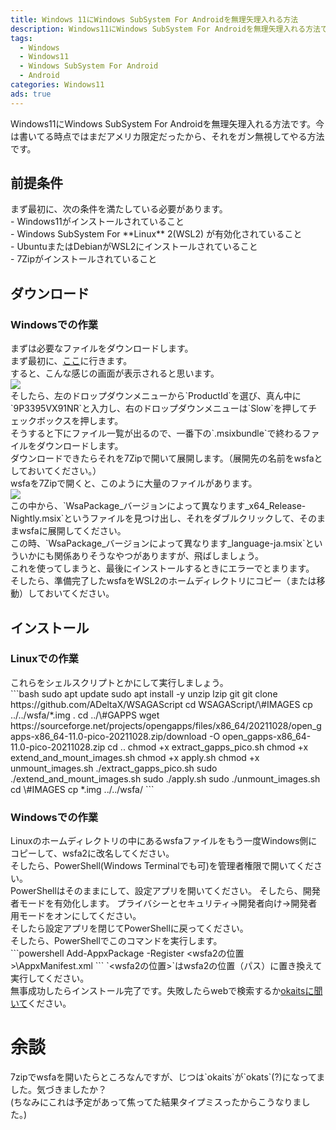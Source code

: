 ```yaml
---
title: Windows 11にWindows SubSystem For Androidを無理矢理入れる方法
description: Windows11にWindows SubSystem For Androidを無理矢理入れる方法です。今は書いてる時点ではまだアメリカ限定だったから、それをガン無視してやる方法です。
tags:
  - Windows
  - Windows11
  - Windows SubSystem For Android
  - Android
categories: Windows11
ads: true
---
```

Windows11にWindows SubSystem For Androidを無理矢理入れる方法です。今は書いてる時点ではまだアメリカ限定だったから、それをガン無視してやる方法です。<br>
<h2>前提条件</h2>
まず最初に、次の条件を満たしている必要があります。<br>
- Windows11がインストールされていること<br>
- Windows SubSystem For **Linux** 2(WSL2) が有効化されていること<br>
- UbuntuまたはDebianがWSL2にインストールされていること<br>
- 7Zipがインストールされていること
<h2>ダウンロード</h2>
<h3>Windowsでの作業</h3>
まずは必要なファイルをダウンロードします。<br>
まず最初に、<a href="https://store.rg-adguard.net/">ここ</a>に行きます。<br>
すると、こんな感じの画面が表示されると思います。<br>
<img src="https://linuxcodevserver.github.io/img/202110280101.png"><br>
そしたら、左のドロップダウンメニューから`ProductId`を選び、真ん中に`9P3395VX91NR`と入力し、右のドロップダウンメニューは`Slow`を押してチェックボックスを押します。<br>
そうすると下にファイル一覧が出るので、一番下の`.msixbundle`で終わるファイルをダウンロードします。<br>
ダウンロードできたらそれを7Zipで開いて展開します。（展開先の名前をwsfaとしておいてください。）<br>
wsfaを7Zipで開くと、このように大量のファイルがあります。<br>
<img src="https://linuxcodevserver.github.io/img/202110280102.png"><br>
この中から、`WsaPackage_バージョンによって異なります_x64_Release-Nightly.msix`というファイルを見つけ出し、それをダブルクリックして、そのままwsfaに展開してください。<br>
この時、`WsaPackage_バージョンによって異なります_language-ja.msix`といういかにも関係ありそうなやつがありますが、飛ばしましょう。<br>
これを使ってしまうと、最後にインストールするときにエラーでとまります。<br>
そしたら、準備完了したwsfaをWSL2のホームディレクトリにコピー（または移動）しておいてください。<br>
<h2>インストール
<h3>Linuxでの作業</h3>
これらをシェルスクリプトとかにして実行しましょう。<br>
```bash
sudo apt update
sudo apt install -y unzip lzip git
git clone https://github.com/ADeltaX/WSAGAScript
cd WSAGAScript/\#IMAGES
cp ../../wsfa/*.img .
cd ../\#GAPPS
wget https://sourceforge.net/projects/opengapps/files/x86_64/20211028/open_gapps-x86_64-11.0-pico-20211028.zip/download -O open_gapps-x86_64-11.0-pico-20211028.zip
cd ..
chmod +x extract_gapps_pico.sh
chmod +x extend_and_mount_images.sh
chmod +x apply.sh
chmod +x unmount_images.sh
./extract_gapps_pico.sh
sudo ./extend_and_mount_images.sh
sudo ./apply.sh
sudo ./unmount_images.sh
cd \#IMAGES
cp *.img ../../wsfa/
```
<h3>Windowsでの作業</h3>
Linuxのホームディレクトリの中にあるwsfaファイルをもう一度Windows側にコピーして、wsfa2に改名してください。<br>
そしたら、PowerShell(Windows Terminalでも可)を管理者権限で開いてください。<br>
PowerShellはそのままにして、設定アプリを開いてください。
そしたら、開発者モードを有効化します。
プライバシーとセキュリティ&rarr;開発者向け&rarr;開発者用モードをオンにしてください。<br>
そしたら設定アプリを閉じてPowerShellに戻ってください。<br>
そしたら、PowerShellでこのコマンドを実行します。<br>
```powershell
Add-AppxPackage -Register &#x3C;wsfa2の位置&#x3E;\AppxManifest.xml
```
`&#x3C;wsfa2の位置&#x3E;`はwsfa2の位置（パス）に置き換えて実行してください。<br>
無事成功したらインストール完了です。失敗したらwebで検索するか<a href="https://linuxcodevserver.github.io/contact.md">okaitsに聞いて</a>ください。<br>
<h1>余談</h1>
7zipでwsfaを開いたらところなんですが、じつは`okaits`が`okats`(?)になってました。気づきましたか？<br>
(ちなみにこれは予定があって焦ってた結果タイプミスったからこうなりました。)<br>